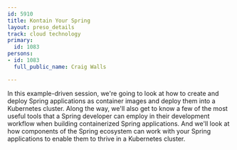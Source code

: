 ```yaml
---
id: 5910
title: Kontain Your Spring
layout: preso_details
track: cloud technology
primary:
  id: 1083
persons:
- id: 1083
  full_public_name: Craig Walls

---
```

In this example-driven session, we're going to look at how to create and deploy Spring applications as container images and deploy them into a Kubernetes cluster. Along the way, we'll also get to know a few of the most useful tools that a Spring developer can employ in their development workflow when building containerized Spring applications. And we'll look at how components of the Spring ecosystem can work with your Spring applications to enable them to thrive in a Kubernetes cluster.